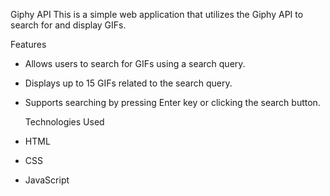  Giphy API
 This is a simple web application that utilizes the Giphy API to search for and display GIFs.
 
  Features
- Allows users to search for GIFs using a search query.
- Displays up to 15 GIFs related to the search query.
- Supports searching by pressing Enter key or clicking the search button.

  Technologies Used
- HTML
- CSS
- JavaScript
